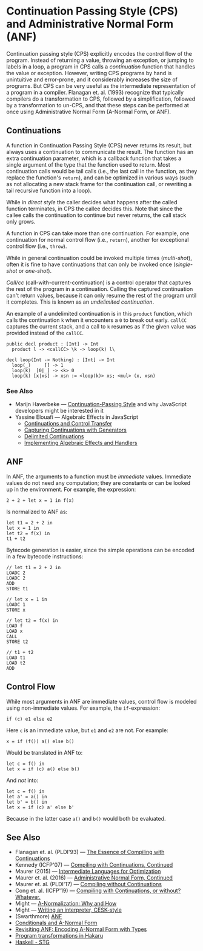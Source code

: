 # Continuation Passing Style (CPS) and Administrative Normal Form (ANF) 
Continuation passing style (CPS) explicitly encodes the control flow of the program. Instead of returning a value, throwing an exception, or jumping to labels in a loop, a program in CPS calls a _continuation_ function that handles the value or exception. However, writing CPS programs by hand is unintuitive and error-prone, and it considerably increases the size of programs. But CPS can be very useful as the intermediate representation of a program in a compiler. Flanagan et. al. (1993) recognize that typically compilers do a transformation to CPS, followed by a simplification, followed by a transformation to un-CPS, and that these steps can be performed at once using Administrative Normal Form (A-Normal Form, or ANF).

## Continuations
A function in Continuation Passing Style (CPS) never returns its result, but always uses a continuation to communicate the result. The function has an extra continuation parameter, which is a callback function that takes a single argument of the type that the function used to return. Most continuation calls would be tail calls (i.e., the last call in the function, as they replace the function's `return`), and can be optimized in various ways (such as not allocating a new stack frame for the continuation call, or rewriting a tail recursive function into a loop).

While in _direct style_ the caller decides what happens after the called function terminates, in CPS the callee decides this. Note that since the callee calls the continuation to continue but never returns, the call stack only grows.

A function in CPS can take more than one continuation. For example, one continuation for normal control flow (i.e., `return`), another for exceptional control flow (i.e., `throw`).

While in general continuation could be invoked multiple times (_multi-shot_), often it is fine to have continuations that can only be invoked once (_single-shot_ or _one-shot_).

_Call/cc_ (call-with-current-continuation) is a control operator that captures the rest of the program in a continuation. Calling the captured continuation can't return values, because it can only resume the rest of the program until it completes. This is known as an _undelimited continuation_.

An example of a undelimited continuation is in this `product` function, which calls the continuation `k` when it encounters a `0` to break out early. `callCC` captures the current stack, and a call to `k` resumes as if the given value was provided instead of the `callCC`. 

```
public decl product : [Int] -> Int
  product l -> <callCC> \k -> loop(k) l\

decl loop(Int -> Nothing) : [Int] -> Int
  loop(_)     [] -> 1
  loop(k)  [0|_] -> <k> 0
  loop(k) [x|xs] -> xsn := <loop(k)> xs; <mul> (x, xsn)
```

### See Also

- Marijn Haverbeke — [Continuation-Passing Style](https://marijnhaverbeke.nl/cps/) and why JavaScript developers might be interested in it
- Yassine Elouafi — Algebraic Effects in JavaScript
  - [Continuations and Control Transfer](https://gist.github.com/yelouafi/57825fdd223e5337ba0cd2b6ed757f53)
  - [Capturing Continuations with Generators](https://gist.github.com/yelouafi/bbc559aef92f00d9682b8d0531a36503)
  - [Delimited Continuations](https://gist.github.com/yelouafi/7261da07c97c5e6322da3894f6ea60e2)
  - [Implementing Algebraic Effects and Handlers](https://gist.github.com/yelouafi/5f8550b887ab7ffcf3284602330bd37d)


## ANF

In ANF, the arguments to a function must be _immediate_ values. Immediate values do not need any computation; they are constants or can be looked up in the environment. For example, the expression:

    2 + 2 + let x = 1 in f(x)

Is normalized to ANF as:

    let t1 = 2 + 2 in
    let x = 1 in
    let t2 = f(x) in
    t1 + t2

Bytecode generation is easier, since the simple operations can be encoded in a few bytecode instructions:

    // let t1 = 2 + 2 in
    LOADC 2
    LOADC 2
    ADD
    STORE t1

    // let x = 1 in
    LOADC 1
    STORE x

    // let t2 = f(x) in
    LOAD f
    LOAD x
    CALL
    STORE t2

    // t1 + t2
    LOAD t1
    LOAD t2
    ADD

## Control Flow
While most arguments in ANF are immediate values, control flow is modeled using non-immediate values. For example, the `if`-expression:

    if (c) e1 else e2

Here `c` is an immediate value, but `e1` and `e2` are not. For example:

    x = if (f()) a() else b()

Would be translated in ANF to:

    let c = f() in
    let x = if (c) a() else b()

And _not_ into:

    let c = f() in
    let a' = a() in
    let b' = b() in
    let x = if (c) a' else b'

Because in the latter case `a()` and `b()` would both be evaluated.


## See Also
- Flanagan et. al. (PLDI'93) — [The Essence of Compiling with Continuations](http://users.soe.ucsc.edu/~cormac/papers/pldi93.pdf)
- Kennedy (ICFP'07) — [Compiling with Continuations, Continued](https://dl.acm.org/doi/10.1145/1291220.1291179)
- Maurer (2015) — [Intermediate Languages for Optimization](https://www.cs.uoregon.edu/Reports/AREA-201512-Maurer.pdf)
- Maurer et. al. (2016) — [Administrative Normal Form, Continued](https://ix.cs.uoregon.edu/~pdownen/publications/anf-continued.pdf)
- Maurer et. al. (PLDI'17) — [Compiling without Continuations](https://ix.cs.uoregon.edu/~pdownen/publications/pldi17_appendix.pdf)
- Cong et. al. (ICFP'19) — [Compiling with Continuations, or without? Whatever.](https://www.cs.purdue.edu/homes/rompf/papers/cong-icfp19.pdf)
- Might — [A-Normalization: Why and How](http://matt.might.net/articles/a-normalization/)
- Might — [Writing an interpreter, CESK-style](http://matt.might.net/articles/cesk-machines/)
- (Swarthmore) [ANF](https://www.cs.swarthmore.edu/~jpolitz/cs75/s16/n_anf-tutorial.html)
- [Conditionals and A-Normal Form](https://course.ccs.neu.edu/cs4410sp19/lec_anf_notes.html)
- [Revisiting ANF: Encoding A-Normal Form with Types](https://course.ccs.neu.edu/cs4410sp19/lec_anf-redux_notes.html)
- [Program transformations in Hakaru](https://hakaru-dev.github.io/internals/transforms/)
- [Haskell - STG](https://gitlab.haskell.org/ghc/ghc/-/wikis/commentary/compiler/generated-code)
